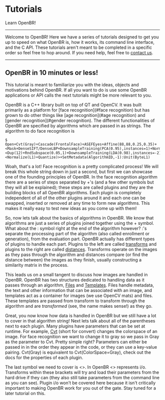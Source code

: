 # Tutorials

Learn OpenBR!

---

Welcome to OpenBR! Here we have a series of tutorials designed to get you up to speed on what OpenBR is, how it works, its command line interface, and the C API. These tutorials aren't meant to be completed in a specific order so feel free to hop around. If you need help, feel free to [contact us](index.md#help).

---

## OpenBR in 10 minutes or less!

This tutorial is meant to familiarize you with the ideas, objects and motivations behind OpenBR. If all you want to do is use some OpenBR applications or API calls the next tutorials might be more relevant to you.

OpenBR is a C++ library built on top of QT and OpenCV. It was built primarily as a platform for [face recognition](#face recognition) but has grown to do other things like [age recognition](#age recognition) and [gender recognition](#gender recognition). The different functionalities of OpenBR are specified by algorithms which are passed in as strings. The algorithm to do face recognition is

    $ Open+Cvt(Gray)+Cascade(FrontalFace)+ASEFEyes+Affine(88,88,0.25,0.35)+<Mask+DenseSIFT/DenseLBP+DownsampleTraining(PCA(0.95),instances=1)+Normalize(L2)+Cat>+<Dup(12)+RndSubspace(0.05,1)+DownsampleTraining(LDA(0.98),instances=-2)+Cat+DownsampleTraining(PCA(768),instances=1)>+<Normalize(L1)+Quantize)>+SetMetadata(AlgorithmID,-1):Unit(ByteL1)

Woah, that's a lot! Face recognition is a pretty complicated process! We will break this whole string down in just a second, but first we can showcase one of the founding principles of OpenBR. In the face recognition algorithm there are a series of steps separated by +'s (and a few other symbols but they will all be explained); these steps are called plugins and they are the building blocks of all OpenBR algorithms. Each plugin is completely independent of all of the other plugins around it and each one can be swapped, inserted or removed at any time to form new algorithms. This makes it really easy to test new ideas as you come up with them!

So, now lets talk about the basics of algorithms in OpenBR. We know that algorithms are just a series of plugins joined together using the + symbol. What about the : symbol right at the end of the algorithm however? :'s separate the processing part of the algorithm (also called enrollment or generation), from the evaluation part. OpenBR actually has different types of plugins to handle each part. Plugins to the left are called [transforms](abstractions.md#transform) and plugins to the right are called [distances](abstractions.md#distance). Transforms operate on the images as they pass through the algorithm and distances compare (or find the distance between) the images as they finish, usually constructing a similarity matrix in the process.

This leads us on a small tangent to discuss how images are handled in OpenBR. OpenBR has two structures dedicated to handling data as it passes through an algorithm, [Files](abstractions.md#file) and [Templates](abstractions.md#template). Files handle metadata, the text and other information that can be associated with an image, and templates act as a container for images (we use OpenCV mats) and files. These templates are passed from transform to transform through the algorithm and are *transformed* (see, the name makes sense!) as they go.

Great, you now know how data is handled in OpenBR but we still have a lot to cover in that algorithm string! Next lets talk about all of the parentheses next to each plugin. Many plugins have parameters that can be set at runtime. For example, [Cvt](plugins.md#cvttransform) (short for convert) changes the colorspace of an image. For face recognition we want to change it to gray so we pass in Gray as the parameter to Cvt. Pretty simple right? Parameters can either be passed in in the order they appear in the code, or they can use a key-value pairing. Cvt(Gray) is equivalent to Cvt(ColorSpace=Gray), check out the docs for the properties of each plugin.

The last symbol we need to cover is <>. In OpenBR <> represents i/o. Transforms within these brackets will try and load their parameters from the hard drive if they can (they also still take parameters from the command line as you can see). Plugin i/o won't be covered here because it isn't critically important to making OpenBR work for you out of the gate. Stay tuned for a later tutorial on this. 
